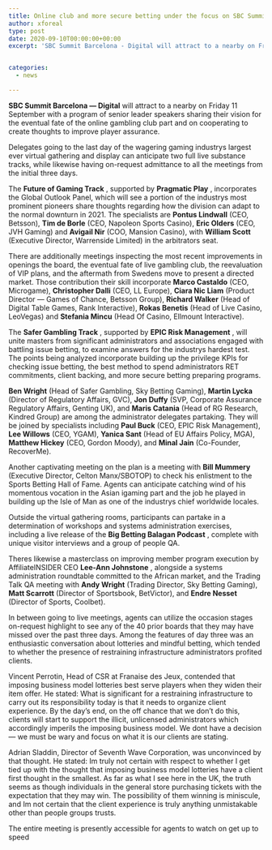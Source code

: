```yaml
---
title: Online club and more secure betting under the focus on SBC Summit Barcelona — Digital s last day
author: xforeal 
type: post
date: 2020-09-10T00:00:00+00:00
excerpt: 'SBC Summit Barcelona - Digital will attract to a nearby on Friday 11 September with a list of senior chief speakers sharing their vision for the fate of the online gambling club area and on cooperating to create thoughts to improve player protection '


categories:
  - news

---
```

**SBC Summit Barcelona &#8212; Digital** <span style="font-weight: 400;">will attract to a nearby on Friday 11 September with a program of senior leader speakers sharing their vision for the eventual fate of the online gambling club part and on cooperating to create thoughts to improve player assurance. </span>

<span style="font-weight: 400;">Delegates going to the last day of the wagering gaming industrys </span><span style="font-weight: 400;">largest ever virtual gathering and display </span> <span style="font-weight: 400;">can anticipate two full live substance tracks, while likewise having on-request admittance to all the meetings from the initial three days. </span>

<span style="font-weight: 400;">The </span>**Future of Gaming Track** <span style="font-weight: 400;">, supported by </span>**Pragmatic Play** <span style="font-weight: 400;">, incorporates the Global Outlook Panel, which will see a portion of the industrys most prominent pioneers share thoughts regarding how the division can adapt to the normal downturn in 2021. The specialists are </span>**Pontus Lindwall** <span style="font-weight: 400;">(CEO, Betsson), </span>**Tim de Borle**  <span style="font-weight: 400;">(CEO, Napoleon Sports Casino), </span>**Eric Olders** <span style="font-weight: 400;">(CEO, JVH Gaming) and </span>**Avigail Nir**  <span style="font-weight: 400;">(COO, Mansion Casino), with </span>**William Scott**  <span style="font-weight: 400;">(Executive Director, Warrenside Limited) in the arbitrators seat. </span>

<span style="font-weight: 400;">There are additionally meetings inspecting the most recent improvements in openings the board, the eventual fate of live gambling club, the reevaluation of VIP plans, and the aftermath from Swedens move to present a directed market. Those contribution their skill incorporate </span>**Marco Castaldo**  <span style="font-weight: 400;">(CEO, Microgame), </span>**Christopher Dalli** <span style="font-weight: 400;">(CEO, LL Europe), </span>**Ciara Nic Liam**  <span style="font-weight: 400;">(Product Director &#8212; Games of Chance, Betsson Group), </span>**Richard Walker** <span style="font-weight: 400;">(Head of Digital Table Games, Rank Interactive), </span>**Rokas Benetis** <span style="font-weight: 400;">(Head of Live Casino, LeoVegas) and </span>**Stefania Mincu**  <span style="font-weight: 400;">(Head Of Casino, Ellmount Interactive). </span>

<span style="font-weight: 400;">The </span>**Safer Gambling Track** <span style="font-weight: 400;">, supported by </span>**EPIC Risk Management** <span style="font-weight: 400;">, will unite masters from significant administrators and associations engaged with battling issue betting, to examine answers for the industrys hardest test. The points being analyzed incorporate building up the privilege KPIs for checking issue betting, the best method to spend administrators RET commitments, client backing, and more secure betting preparing programs. </span>

**Ben Wright** <span style="font-weight: 400;">(Head of Safer Gambling, Sky Betting Gaming), </span>**Martin Lycka**  <span style="font-weight: 400;">(Director of Regulatory Affairs, GVC), </span>**Jon Duffy**  <span style="font-weight: 400;">(SVP, Corporate Assurance Regulatory Affairs, Genting UK), and </span>**Maris Catania**  <span style="font-weight: 400;">(Head of RG Research, Kindred Group) are among the administrator delegates partaking. They will be joined by specialists including </span>**Paul Buck**  <span style="font-weight: 400;">(CEO, EPIC Risk Management), </span>**Lee Willows**  <span style="font-weight: 400;">(CEO, YGAM), </span>**Yanica Sant**  <span style="font-weight: 400;">(Head of EU Affairs Policy, MGA), </span>**Matthew Hickey**  <span style="font-weight: 400;">(CEO, Gordon Moody), and </span>**Minal Jain** <span style="font-weight: 400;">(Co-Founder, RecoverMe). </span>

<span style="font-weight: 400;">Another captivating meeting on the plan is a meeting with </span>**Bill Mummery**  <span style="font-weight: 400;">(Executive Director, Celton Manx/SBOTOP) to check his enlistment to the Sports Betting Hall of Fame. Agents can anticipate catching wind of his momentous vocation in the Asian igaming part and the job he played in building up the Isle of Man as one of the industrys chief worldwide locales. </span>

<span style="font-weight: 400;">Outside the virtual gathering rooms, participants can partake in a determination of workshops and systems administration exercises, including a live release of the </span>**Big Betting Balagan Podcast** <span style="font-weight: 400;">, complete with unique visitor interviews and a group of people QA. </span>

<span style="font-weight: 400;">Theres likewise a masterclass on improving member program execution by AffiliateINSIDER CEO </span>**Lee-Ann Johnstone** <span style="font-weight: 400;">, alongside a systems administration roundtable committed to the African market, and the Trading Talk QA meeting with </span>**Andy Wright** <span style="font-weight: 400;">(Trading Director, Sky Betting Gaming), </span>**Matt Scarrott** <span style="font-weight: 400;">(Director of Sportsbook, BetVictor), and </span>**Endre Nesset**  <span style="font-weight: 400;">(Director of Sports, Coolbet). </span>

<span style="font-weight: 400;">In between going to live meetings, agents can utilize the occasion stages on-request highlight to see any of the 40 prior boards that they may have missed over the past three days. Among the features of day three was an enthusiastic conversation about lotteries and mindful betting, which tended to whether the presence of restraining infrastructure administrators profited clients. </span>

<span style="font-weight: 400;">Vincent Perrotin, Head of CSR at Franaise des Jeux, contended that imposing business model lotteries best serve players when they widen their item offer. He stated: What is significant for a restraining infrastructure to carry out its responsibility today is that it needs to organize client experience. By the day&#8217;s end, on the off chance that we don&#8217;t do this, clients will start to support the illicit, unlicensed administrators which accordingly imperils the imposing business model. We dont have a decision &#8212; we must be wary and focus on what it is our clients are stating. </span>

<span style="font-weight: 400;">Adrian Sladdin, Director of Seventh Wave Corporation, was unconvinced by that thought. He stated: Im truly not certain with respect to whether I get tied up with the thought that imposing business model lotteries have a client first thought in the smallest. As far as what I see here in the UK, the truth seems as though individuals in the general store purchasing tickets with the expectation that they may win. The possibility of them winning is miniscule, and Im not certain that the client experience is truly anything unmistakable other than people groups trusts. </span>

<span style="font-weight: 400;">The entire meeting is presently accessible for agents to watch on get up to speed </span>